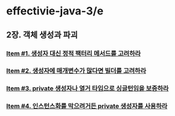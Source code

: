 # effectivie-java-3/e
## 2장. 객체 생성과 파괴
### [Item #1. 생성자 대신 정적 팩터리 메서드를 고려하라](https://github.com/yhmane/effective-java-3-e/blob/master/src/chapter2/item1/README.md)
### [Item #2. 생성자에 매개변수가 많다면 빌더를 고려하라](https://github.com/yhmane/effective-java-3-e/blob/master/src/chapter2/item2/README.md)
### [Item #3. private 생성자나 열거 타입으로 싱글턴임을 보증하라](https://github.com/yhmane/effective-java-3-e/blob/master/src/chapter2/item3/README.md)
### [Item #4. 인스턴스화를 막으려거든 private 생성자를 사용하라](https://github.com/yhmane/effective-java-3-e/blob/master/src/chapter2/item4/README.md)